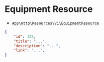# Equipment Resource

- [`App\Http\Resources\V1\EquipmentResource`](../../../src/app/Http/Resources/V1/EquipmentResource.php)

```json
{
    "id": 123,
    "title": "...",
    "description": "...",
    "link": "...",
}
```
